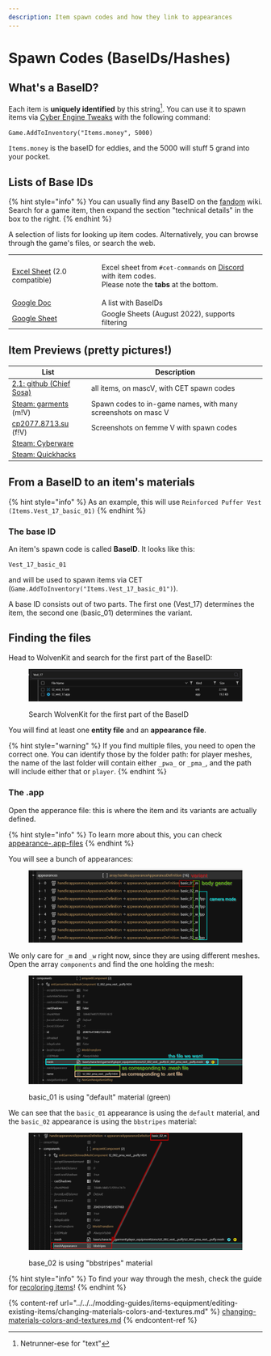 ```yaml
---
description: Item spawn codes and how they link to appearances
---
```


# Spawn Codes (BaseIDs/Hashes)

## What's a BaseID?

Each item is **uniquely identified** by this string[^1]. You can use it to spawn items via [Cyber Engine Tweaks](https://app.gitbook.com/s/-MP5jWcLZLbbbzO-\_ua1-887967055/console/console#console-ui) with the following command:&#x20;

```
Game.AddToInventory("Items.money", 5000)
```

`Items.money` is the baseID for eddies, and the 5000 will stuff 5 grand into your pocket.

## Lists of Base IDs

{% hint style="info" %}
You can usually find any BaseID on the [fandom](https://cyberpunk.fandom.com/wiki/Cyberpunk\_2077\_Clothing) wiki. Search for a game item, then expand the section "technical details" in the box to the right.
{% endhint %}

A selection of lists for looking up item codes. Alternatively, you can browse through the game's files, or search the web.

|                                                                                                                                                 |                                                                                                                                                                                     |
| ----------------------------------------------------------------------------------------------------------------------------------------------- | ----------------------------------------------------------------------------------------------------------------------------------------------------------------------------------- |
| [Excel Sheet](https://1drv.ms/x/s!ArM35g0UkWjvjcVPT-fhFPPCZUfDLw?e=BOxScl) (2.0 compatible)                                                     | <p>Excel sheet from <code>#cet-commands</code> on <a href="https://discord.gg/redmodding">Discord</a> with item codes. <br>Please note the <strong>tabs</strong> at the bottom.</p> |
| [Google Doc](https://docs.google.com/document/d/e/2PACX-1vRJaq1sHobpHjNxPzjtSHVltNUXU6g5uYUfjw9zgrfaC9MQzEmEXFsqDcYVJDWS5cdpGuixH\_A\_n2fN/pub) | A list with BaseIDs                                                                                                                                                                 |
| [Google Sheet](https://docs.google.com/spreadsheets/d/1UeEA0ONMtF6CNl1Cutkb4DNJ\_JiabhstfwiaA94m0ds/edit)                                       | Google Sheets (August 2022), supports filtering                                                                                                                                     |

## Item Previews (pretty pictures!)

| List                                                                                        | Description                                                   |
| ------------------------------------------------------------------------------------------- | ------------------------------------------------------------- |
| [2.1: github (Chief Sosa)](https://khaganmv.github.io/)                                     | all items, on mascV, with CET spawn codes                     |
| [Steam: garments](https://steamcommunity.com/sharedfiles/filedetails/?id=2328941813) (m!V)  | Spawn codes to in-game names, with many screenshots on masc V |
| [cp2077.8713.su](https://cp2077.8713.su/) (f!V)                                             | Screenshots on femme V with spawn codes                       |
| [Steam: Cyberware](https://steamcommunity.com/sharedfiles/filedetails/?id=2343787921)       |                                                               |
| [Steam: Quickhacks](https://steamcommunity.com/sharedfiles/filedetails/?id=2350003795)      |                                                               |

## From a BaseID to an item's materials

{% hint style="info" %}
As an example, this will use `Reinforced Puffer Vest (Items.Vest_17_basic_01)`
{% endhint %}

### The base ID

An item's spawn code is called **BaseID**. It looks like this:&#x20;

```
Vest_17_basic_01
```

and will be used to spawn items via CET (`Game.AddToInventory("Items.Vest_17_basic_01")`).&#x20;

A base ID consists out of two parts. The first one (Vest\_17) determines the item, the second one (basic\_01) determines the variant.

## Finding the files

Head to WolvenKit and search for the first part of the BaseID:

<figure><img src="../../../.gitbook/assets/image (17).png" alt=""><figcaption><p>Search WolvenKit for the first part of the BaseID</p></figcaption></figure>

You will find at least one **entity file** and an **appearance file**.&#x20;

{% hint style="warning" %}
If you find multiple files, you need to open the correct one. You can identify those by the folder path: for player meshes, the name of the last folder will contain either `_pwa_` or `_pma_`, and the path will include either that or `player`.
{% endhint %}

### The .app

Open the apperance file: this is where the item and its variants are actually defined.&#x20;

{% hint style="info" %}
To learn more about this, you can check [appearance-.app-files](../../files-and-what-they-do/appearance-.app-files/ "mention")
{% endhint %}

You will see a bunch of appearances:

<figure><img src="../../../.gitbook/assets/image (24).png" alt=""><figcaption></figcaption></figure>

We only care for `_m` and `_w` right now, since they are using different meshes. \
Open the array `components` and find the one holding the mesh:&#x20;

<figure><img src="../../../.gitbook/assets/image (51).png" alt=""><figcaption><p>basic_01 is using "default" material (green)</p></figcaption></figure>

We can see that the `basic_01` appearance is using the `default` material, and the `basic_02` appearance is using the `bbstripes` material:

<figure><img src="../../../.gitbook/assets/image (95).png" alt=""><figcaption><p>base_02 is using "bbstripes" material</p></figcaption></figure>





{% hint style="info" %}
To find your way through the mesh, check the guide for [recoloring items](../../../modding-guides/items-equipment/editing-existing-items/changing-materials-colors-and-textures.md#step-2-finding-the-correct-appearance)!
{% endhint %}

{% content-ref url="../../../modding-guides/items-equipment/editing-existing-items/changing-materials-colors-and-textures.md" %}
[changing-materials-colors-and-textures.md](../../../modding-guides/items-equipment/editing-existing-items/changing-materials-colors-and-textures.md)
{% endcontent-ref %}







[^1]: Netrunner-ese for "text"

